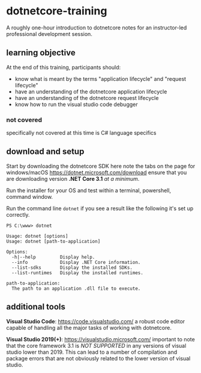 # dotnetcore-training
A roughly one-hour introduction to dotnetcore notes for an instructor-led professional development session.

## learning objective

At the end of this training, participants should:
- know what is meant by the terms "application lifecycle" and "request lifecycle"
- have an understanding of the dotnetcore application lifecycle
- have an understanding of the dotnetcore request lifecycle
- know how to run the visual studio code debugger

### not covered
specifically not covered at this time is C# language specifics

## download and setup 

Start by downloading the dotnetcore SDK here note the tabs on the page for windows/macOS https://dotnet.microsoft.com/download ensure that you are downloading version **.NET Core 3.1** *at a minimum*.

Run the installer for your OS and test within a terminal, powershell, command window. 

Run the command line `dotnet` if you see a result like the following it's set up correctly.

```
PS C:\www> dotnet

Usage: dotnet [options]
Usage: dotnet [path-to-application]

Options:
  -h|--help         Display help.
  --info            Display .NET Core information.
  --list-sdks       Display the installed SDKs.
  --list-runtimes   Display the installed runtimes.

path-to-application:
  The path to an application .dll file to execute.
```

## additional tools

**Visual Studio Code**: https://code.visualstudio.com/ a robust code editor capable of handling all the major tasks of working with dotnetcore.

**Visual Studio 2019(+)**: https://visualstudio.microsoft.com/ important to note that the core framework 3.1 is *NOT SUPPORTED* in any versions of visual studio lower than 2019. This can lead to a number of compilation and package errors that are not obviously related to the lower version of visual studio.

